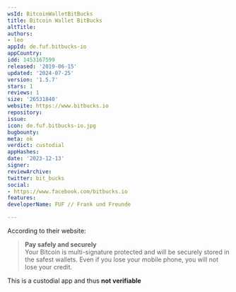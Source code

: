 ```yaml
---
wsId: BitcoinWalletBitBucks
title: Bitcoin Wallet BitBucks
altTitle: 
authors:
- leo
appId: de.fuf.bitbucks-io
appCountry: 
idd: 1453167599
released: '2019-06-15'
updated: '2024-07-25'
version: '1.5.7'
stars: 1
reviews: 1
size: '26531840'
website: https://www.bitbucks.io
repository: 
issue: 
icon: de.fuf.bitbucks-io.jpg
bugbounty: 
meta: ok
verdict: custodial
appHashes: 
date: '2023-12-13'
signer: 
reviewArchive: 
twitter: bit_bucks
social:
- https://www.facebook.com/bitbucks.io
features: 
developerName: FUF // Frank und Freunde

---
```


According to their website:

> **Pay safely and securely**<br>
  Your Bitcoin is multi-signature protected and will be securely stored in the
  safest wallets. Even if you lose your mobile phone, you will not lose your
  credit.

  This is a custodial app and thus **not verifiable**
